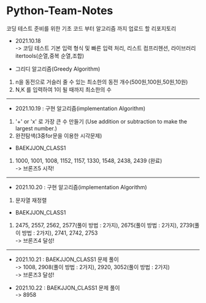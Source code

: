 # Python-Team-Notes
코딩 테스트 준비를 위한 기초 코드 부터 알고리즘 까지 업로드 할 리포지토리   



* 2021.10.18   
-> 코딩 테스트 기본 입력 형식 및 빠른 입력 처리, 리스트 컴프리헨션, 라이브러리 itertools(순열,중복 순열,조합)    

* 그리디 알고리즘(Greedy Algorithm)  
1. n을 동전으로 거슬러 줄 수 있는 최소한의 동전 개수(500원,100원,50원,10원)
2. N,K 를 입력하여 1이 될 때까지 최소한의 수


***
* 2021.10.19 : 구현 알고리즘(implementation Algorithm)   
1. '+' or 'x' 로 가장 큰 수 만들기 (Use addition or subtraction to make the largest number.)   
2. 완전탐색(3중for문을 이용한 시각문제)


* BAEKJJON_CLASS1  
1. 1000, 1001, 1008, 1152, 1157, 1330, 1548, 2438, 2439 (완료)   
-> 브론즈5 시작!
***

* 2021.10.20 : 구현 알고리즘(implementation Algorithm)   
1. 문자열 재정렬

* BAEKJJON_CLASS1  
1. 2475, 2557, 2562, 2577(풀이 방법 : 2가지), 2675(풀이 방법 : 2가지), 2739(풀이 방법 : 2가지), 2741, 2742, 2753    
-> 브론즈4 달성!
***

* 2021.10.21 : BAEKJJON_CLASS1 문제 풀이   
-> 1008, 2908(풀이 방법 : 2가지), 2920, 3052(풀이 방법 : 2가지)   
-> 브론즈3 달성!

* 2021.10.22 : BAEKJJON_CLASS1 문제 풀이   
-> 8958
